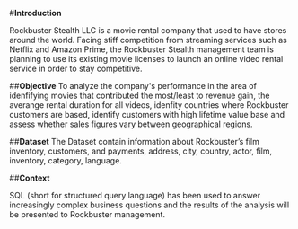 #**Introduction**

Rockbuster Stealth LLC is a movie rental company that used to have stores around the world. Facing stiff competition from streaming services such as Netflix and Amazon Prime, the Rockbuster Stealth management team is planning to use its existing movie licenses to launch an online video rental service in order to stay competitive.

##**Objective**
To analyze the company's performance in the area of idenfifying movies that contributed the most/least to revenue gain, the averange rental duration for all videos, idenfity countries where Rockbuster customers are based, identify customers with high lifetime value base and assess whether sales figures vary between geographical regions. 

##**Dataset**
The Dataset contain information about Rockbuster’s film inventory, customers, and payments, address, city, country, actor, film, inventory, category, language. 

##**Context** 

SQL (short for structured query language) has been used to answer increasingly complex business questions and the results of the analysis will be presented to Rockbuster management. 
